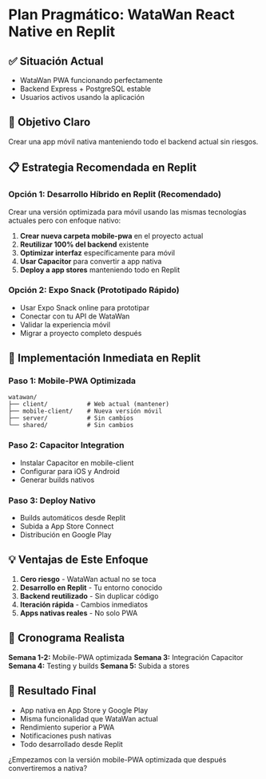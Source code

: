 # Plan Pragmático: WataWan React Native en Replit

## ✅ Situación Actual
- WataWan PWA funcionando perfectamente
- Backend Express + PostgreSQL estable
- Usuarios activos usando la aplicación

## 🎯 Objetivo Claro
Crear una app móvil nativa manteniendo todo el backend actual sin riesgos.

## 📋 Estrategia Recomendada en Replit

### Opción 1: Desarrollo Híbrido en Replit (Recomendado)
Crear una versión optimizada para móvil usando las mismas tecnologías actuales pero con enfoque nativo:

1. **Crear nueva carpeta mobile-pwa** en el proyecto actual
2. **Reutilizar 100% del backend** existente
3. **Optimizar interfaz** específicamente para móvil
4. **Usar Capacitor** para convertir a app nativa
5. **Deploy a app stores** manteniendo todo en Replit

### Opción 2: Expo Snack (Prototipado Rápido)
- Usar Expo Snack online para prototipar
- Conectar con tu API de WataWan
- Validar la experiencia móvil
- Migrar a proyecto completo después

## 🚀 Implementación Inmediata en Replit

### Paso 1: Mobile-PWA Optimizada
```
watawan/
├── client/           # Web actual (mantener)
├── mobile-client/    # Nueva versión móvil
├── server/           # Sin cambios
└── shared/           # Sin cambios
```

### Paso 2: Capacitor Integration
- Instalar Capacitor en mobile-client
- Configurar para iOS y Android
- Generar builds nativos

### Paso 3: Deploy Nativo
- Builds automáticos desde Replit
- Subida a App Store Connect
- Distribución en Google Play

## 💡 Ventajas de Este Enfoque

1. **Cero riesgo** - WataWan actual no se toca
2. **Desarrollo en Replit** - Tu entorno conocido
3. **Backend reutilizado** - Sin duplicar código
4. **Iteración rápida** - Cambios inmediatos
5. **Apps nativas reales** - No solo PWA

## 🔄 Cronograma Realista

**Semana 1-2:** Mobile-PWA optimizada
**Semana 3:** Integración Capacitor
**Semana 4:** Testing y builds
**Semana 5:** Subida a stores

## 📱 Resultado Final
- App nativa en App Store y Google Play
- Misma funcionalidad que WataWan actual
- Rendimiento superior a PWA
- Notificaciones push nativas
- Todo desarrollado desde Replit

¿Empezamos con la versión mobile-PWA optimizada que después convertiremos a nativa?